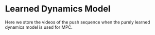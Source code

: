 # Learned Dynamics Model

Here we store the videos of the push sequence when the purely learned dynamics model is used for MPC.
